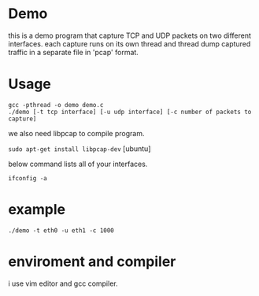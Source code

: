 # Demo
this is a demo program that capture TCP and UDP packets on two different interfaces. each capture runs on its own thread and thread dump captured traffic in a separate file in 'pcap' format.

# Usage
```
gcc -pthread -o demo demo.c
./demo [-t tcp interface] [-u udp interface] [-c number of packets to capture]
```

we also need libpcap to compile program.

```sudo apt-get install libpcap-dev``` [ubuntu]

below command lists all of your interfaces.

```ifconfig -a```

# example
```./demo -t eth0 -u eth1 -c 1000```
# enviroment and compiler
i use vim editor and gcc compiler.
